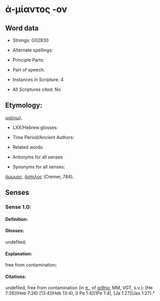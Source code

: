 # ἀ-μίαντος -ον

<!-- Status: S2=NeedsEdits -->
<!-- Lexica used for edits:   -->

## Word data

* Strongs: G02830

* Alternate spellings:



* Principle Parts: 


* Part of speech: 


* Instances in Scripture: 4

* All Scriptures cited: No

## Etymology: 

[μιαίνω]()),

* LXX/Hebrew glosses: 


* Time Period/Ancient Authors: 


* Related words: 

* Antonyms for all senses

* Synonyms for all senses: 

 [ἄμωμος](../G02990/01.md), [ἄσπιλος](../G07840/01.md) (Cremer, 784).

## Senses 


### Sense  1.0: 

#### Definition: 

#### Glosses: 

undefiled; 

#### Explanation: 

free from contamination; 

#### Citations: 

undefiled, free from contamination (in [π.](), of [αἰθήρ](); MM, VGT, s.v.): [He 7:26](Heb 7:26) [13:4](Heb 13:4), [I Pe 1:4](1Pe 1:4), [Ja 1:27](Jas 1:27).†
